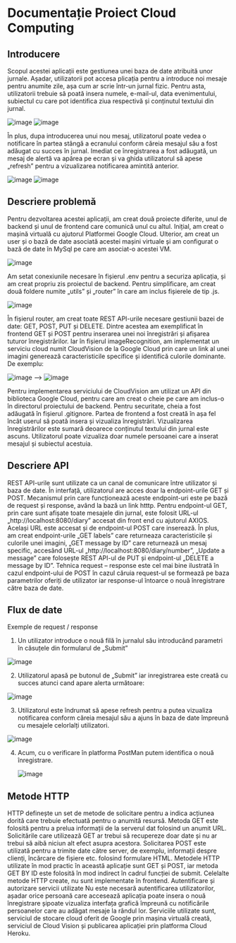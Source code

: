 # Documentație Proiect Cloud Computing

## Introducere
Scopul acestei aplicații este gestiunea unei baza de date atribuită unor jurnale. Așadar, utilizatorii pot accesa plicația pentru a introduce noi mesaje pentru anumite zile, așa cum ar scrie într-un jurnal fizic.
Pentru asta, utilizatorii trebuie să poată insera numele, e-mail-ul, data evenimentului, subiectul cu care pot identifica ziua respectivă și conținutul textului din jurnal.

![image](https://user-images.githubusercontent.com/104913192/168423675-ebe058de-34e7-4968-b501-5a0dec85e556.png)  ![image](https://user-images.githubusercontent.com/104913192/168423677-f8c31099-2d9c-4f20-b68f-56f5483ace16.png)


În plus, dupa introducerea unui nou mesaj, utilizatorul poate vedea o notificare în partea stângă a ecranului conform căreia mesajul său a fost adăugat cu succes în jurnal.
Imediat ce înregistrarea a fost adăugată, un mesaj de alertă va apărea pe ecran și va ghida utilizatorul să apese „refresh” pentru a vizualizarea notificarea amintită anterior.


![image](https://user-images.githubusercontent.com/104913192/168423681-0033e351-0244-44d5-8a36-1f2fff2b135f.png) ![image](https://user-images.githubusercontent.com/104913192/168423684-65f2eab6-a8fb-4aa8-9b0a-26bac3d2c836.png)



## Descriere problemă
Pentru dezvoltarea acestei aplicații, am creat două proiecte diferite, unul de backend și unul de frontend care comunică unul cu altul.
Inițial, am creat o mașină virtuală cu ajutorul Platformei Google Cloud. Ulterior, am creat un user și o bază de date asociată acestei mașini virtuale și am configurat o bază de date în MySql pe care am asociat-o acestei VM.

![image](https://user-images.githubusercontent.com/104913192/168423688-028a186e-647d-43dd-8689-5fb7dfbd7e9a.png)

 
Am setat conexiunile necesare în fișierul .env pentru a securiza aplicația, și am creat propriu zis proiectul de backend.
Pentru simplificare, am creat două foldere numite „utils” și „router” în care am inclus fișierele de tip .js.

![image](https://user-images.githubusercontent.com/104913192/168423693-ff4e4b8b-7d09-463d-92a1-9c17dba0040e.png)

  
În fișierul router, am creat toate REST API-urile necesare gestiunii bazei de date: GET, POST, PUT și DELETE. Dintre acestea am exemplificat în frontend GET și POST pentru inserarea unei noi înregistrări și afișarea tuturor înregistrărilor. Iar în fișierul imageRecognition, am implementat un serviciu cloud numit CloudVision de la Google Cloud prin care un link al unei imagini generează caracteristicile specifice și identifică culorile dominante. 
De exemplu:

![image](https://user-images.githubusercontent.com/104913192/168423702-90deac65-a83f-4693-84bc-3c547d01e1d6.png) --> ![image](https://user-images.githubusercontent.com/104913192/168423704-e9cf9b6b-7467-4d94-a66f-063a148019b8.png)

 
Pentru implementarea serviciului de CloudVision am utilizat un API din biblioteca Google Cloud, pentru care am creat o cheie pe care am inclus-o în directorul proiectului de backend. Pentru securitate, cheia a fost adăugată în fișierul .gitignore.
Partea de frontend a fost creată în așa fel încât userul să poată insera și vizualiza înregistrări. Vizualizarea înregistrărilor este sumară deoarece conținutul textului din jurnal este ascuns. Utilizatorul poate vizualiza doar numele persoanei care a inserat mesajul și subiectul acestuia.

## Descriere API
REST API-urile sunt utilizate ca un canal de comunicare între utilizator și baza de date. În interfață, utilizatorul are acces doar la endpoint-urile GET și POST. Mecanismul prin care funcționează aceste endpoint-uri este pe bază de request și response, având la bază un link htttp.
Pentru endpoint-ul GET, prin care sunt afișate toate mesajele din jurnal, este folosit URL-ul „http://localhost:8080/diary” accesat din front end cu ajutorul AXIOS. Același  URL este accesat și de endpoint-ul POST care inserează.
În plus, am creat endpoint-urile „GET labels” care returneaza caracteristicile și culorile unei imagini, „GET message by ID” care returnează un mesaj specific, accesând URL-ul „http://localhost:8080/diary/number”, „Update a message” care folosește REST API-ul de PUT și endpoint-ul „DELETE a message by ID”.
Tehnica request – response este cel mai bine ilustrată în cazul endpoint-ului de POST în cazul căruia request-ul se formează pe baza parametrilor oferiți de utilizator iar response-ul întoarce o nouă înregistrare către baza de date.

## Flux de date
Exemple de request / response
1.	Un utilizator introduce o nouă filă în jurnalul său introducând parametri în căsuțele din formularul de „Submit”
	
 ![image](https://user-images.githubusercontent.com/104913192/168423710-f8f9d0fe-4f9c-47ef-b0a7-b9be71e7290b.png)

2.	Utilizatorul apasă pe butonul de „Submit” iar inregistrarea este creată cu succes atunci cand apare alerta următoare:
	
 ![image](https://user-images.githubusercontent.com/104913192/168423713-20294947-914f-4dd4-a4a0-5f3b5cba53e3.png)

3.	Utilizatorul este îndrumat să apese refresh pentru a putea vizualiza notificarea conform căreia mesajul său a ajuns în baza de date împreună cu mesajele celorlalți utilizatori.
	
 ![image](https://user-images.githubusercontent.com/104913192/168423715-6686c78e-ea9e-4a7c-b289-2d201d6d74d9.png)

4.	Acum, cu o verificare în platforma PostMan putem identifica o nouă înregistrare.
	
	![image](https://user-images.githubusercontent.com/104913192/168423716-cf9a6d0d-eab9-4c81-ada7-fe2fae37af16.png)

 
## Metode HTTP
HTTP definește un set de metode de solicitare pentru a indica acțiunea dorită care trebuie efectuată pentru o anumită resursă. Metoda GET este folosită pentru a prelua informații de la serverul dat folosind un anumit URL. Solicitările care utilizează GET ar trebui să recupereze doar date și nu ar trebui să aibă niciun alt efect asupra acestora. Solicitarea POST este utilizată pentru a trimite date către server, de exemplu, informații despre clienți, încărcare de fișiere etc. folosind formulare HTML.
Metodele HTTP utilizate în mod practic în această aplicație sunt GET și POST, iar metoda GET BY ID este folosită în mod indirect în cadrul funcției de submit. Celelalte metode HTTP create, nu sunt implementate în frontend.
Autentificare și autorizare servicii utilizate
Nu este necesară autentificarea utilizatorilor, așadar orice persoană care accesează aplicația poate insera o nouă înregistrare șipoate vizualiza interfața grafică împreună cu notificările persoanelor care au adăgat mesaje la rândul lor.
Serviciile utilizate sunt, serviciul de stocare cloud oferit de Google prin mașina virtuală creată, serviciul de Cloud Vision și publicarea aplicației prin platforma Cloud Heroku.
